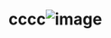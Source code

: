 # cccc![image](https://user-images.githubusercontent.com/121929233/215510749-ac542a4b-b0c1-4e22-beb7-cb630dbf4d6c.png)
